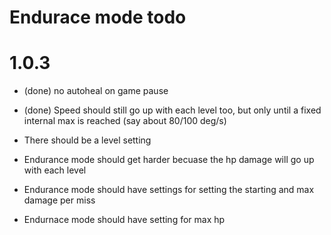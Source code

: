 # Endurace mode todo

# 1.0.3
* (done) no autoheal on game pause
* (done) Speed should still go up with each level too, but only until a fixed internal max is reached (say about 80/100 deg/s)

* There should be a level setting
* Endurance mode should get harder becuase the hp damage will go up with each level
* Endurance mode should have settings for setting the starting and max damage per miss
* Endurnace mode should have setting for max hp